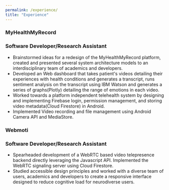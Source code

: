```yaml
---
permalink: /experience/
title: "Experience"
---
```

### MyHealthMyRecord
### Software Developer/Research Assistant

+   Brainstormed ideas for a redesign of the MyHealthMyRecord platform, created and presented several system architecture models to an interdisciplinary team of academics and developers.
+   Developed an Web dashboard that takes patient's videos detailing their experiences with health conditions and generates a transcript, runs sentiment analysis on the transcript using IBM Watson and generates a series of graphs(Plotly) detailing the range of emotions in each video.
+   Worked towards a platform independent telehealth system by designing and implementing Firebase login, permission management, and storing video metadata(Cloud Firestore) in Android.
+   Implemented Video recording and file management using Android Camera API and MediaStore.

### Webmoti
### Software Developer/Research Assistant

+   Spearheaded development of a WebRTC based video telepresence backend directly leveraging the Javascript API. Implemented the WebRTC signaling server using Cloud Firestore.
+   Studied accessible design principles and worked with a diverse team of users, academics and developers to create a responsive interface designed to reduce cognitive load for neurodiverse users.
